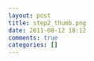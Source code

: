```yaml
---
layout: post
title: step2_thumb.png
date: 2011-08-12 18:12
comments: true
categories: []
---
```


